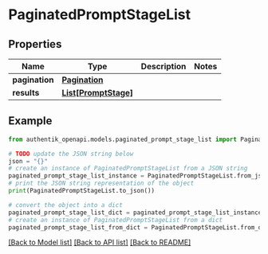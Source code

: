 # PaginatedPromptStageList


## Properties

Name | Type | Description | Notes
------------ | ------------- | ------------- | -------------
**pagination** | [**Pagination**](Pagination.md) |  | 
**results** | [**List[PromptStage]**](PromptStage.md) |  | 

## Example

```python
from authentik_openapi.models.paginated_prompt_stage_list import PaginatedPromptStageList

# TODO update the JSON string below
json = "{}"
# create an instance of PaginatedPromptStageList from a JSON string
paginated_prompt_stage_list_instance = PaginatedPromptStageList.from_json(json)
# print the JSON string representation of the object
print(PaginatedPromptStageList.to_json())

# convert the object into a dict
paginated_prompt_stage_list_dict = paginated_prompt_stage_list_instance.to_dict()
# create an instance of PaginatedPromptStageList from a dict
paginated_prompt_stage_list_from_dict = PaginatedPromptStageList.from_dict(paginated_prompt_stage_list_dict)
```
[[Back to Model list]](../README.md#documentation-for-models) [[Back to API list]](../README.md#documentation-for-api-endpoints) [[Back to README]](../README.md)


